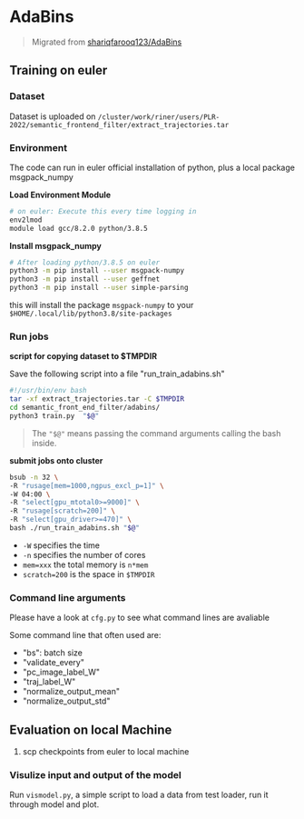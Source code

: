 # AdaBins

> Migrated from [shariqfarooq123/AdaBins](https://github.com/shariqfarooq123/AdaBins.git)

## Training on euler

### Dataset

Dataset is uploaded on `/cluster/work/riner/users/PLR-2022/semantic_frontend_filter/extract_trajectories.tar`

### Environment

The code can run in euler official installation of python, plus a local package msgpack_numpy

**Load Environment Module**

```bash
# on euler: Execute this every time logging in
env2lmod
module load gcc/8.2.0 python/3.8.5
```

**Install msgpack_numpy**

```bash
# After loading python/3.8.5 on euler
python3 -m pip install --user msgpack-numpy
python3 -m pip install --user geffnet
python3 -m pip install --user simple-parsing
```

this will install the package `msgpack-numpy` to your `$HOME/.local/lib/python3.8/site-packages` 

### Run jobs

**script for copying dataset to $TMPDIR**

Save the following script into a file "run_train_adabins.sh"

```bash
#!/usr/bin/env bash
tar -xf extract_trajectories.tar -C $TMPDIR
cd semantic_front_end_filter/adabins/
python3 train.py  "$@"
```

> The `"$@"` means passing the command arguments calling the bash inside.



**submit jobs onto cluster**

```bash
bsub -n 32 \
-R "rusage[mem=1000,ngpus_excl_p=1]" \
-W 04:00 \
-R "select[gpu_mtotal0>=9000]" \
-R "rusage[scratch=200]" \
-R "select[gpu_driver>=470]" \
bash ./run_train_adabins.sh "$@"
```

- `-W` specifies the time
- `-n` specifies the number of cores
- `mem=xxx` the total memory is `n*mem`
- `scratch=200` is the space in `$TMPDIR`


### Command line arguments

Please have a look at `cfg.py` to see what command lines are avaliable

Some command line that often used are:
- "bs": batch size
- "validate_every"
- "pc_image_label_W"
- "traj_label_W"
- "normalize_output_mean"
- "normalize_output_std"

## Evaluation on local Machine

1. scp checkpoints from euler to local machine

### Visulize input and output of the model

Run `vismodel.py`, a simple script to load a data from test loader, run it through model and plot.

